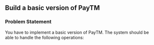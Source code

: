 
## Build a basic version of PayTM

### Problem Statement

You have to implement a basic version of PayTM. The system should be able to handle the following operations: